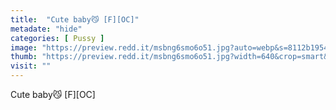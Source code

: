 ```yaml
---
title:  "Cute baby😼 [F][OC]"
metadate: "hide"
categories: [ Pussy ]
image: "https://preview.redd.it/msbng6smo6o51.jpg?auto=webp&s=8112b1954ce5a8956baab96beb025e41206fae4b"
thumb: "https://preview.redd.it/msbng6smo6o51.jpg?width=640&crop=smart&auto=webp&s=9cf2318904209a98e66ee2a819dc132143ff273d"
visit: ""
---
```

Cute baby😼 [F][OC]
